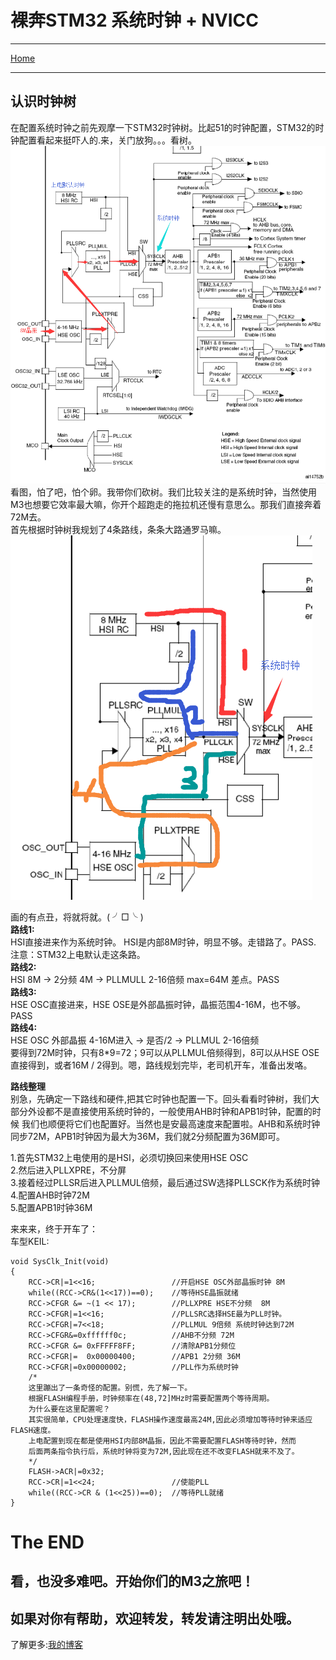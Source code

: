 # 裸奔STM32 系统时钟 + NVICC


******   
[Home](./README)  
******

## 认识时钟树  
在配置系统时钟之前先观摩一下STM32时钟树。比起51的时钟配置，STM32的时钟配置看起来挺吓人的.来，关门放狗。。。看树。 
![image](./img/sysclk1.png)  
看图，怕了吧，怕个卵。我带你们砍树。我们比较关注的是系统时钟，当然使用M3也想要它效率最大嘛，你开个超跑走的拖拉机还慢有意思么。那我们直接奔着72M去。  
首先根据时钟树我规划了4条路线，条条大路通罗马嘛。   
![image](./img/sysclk2.png)    

画的有点丑，将就将就。( ╯□╰ )   
**路线1:**  
HSI直接进来作为系统时钟。
HSI是内部8M时钟，明显不够。走错路了。PASS.   
注意：STM32上电默认走这条路。   
**路线2:**   
HSI 8M -> 2分频 4M -> PLLMULL 2-16倍频 max=64M   差点。PASS    
**路线3:**    
HSE OSC直接进来，HSE OSE是外部晶振时钟，晶振范围4-16M，也不够。   PASS   
**路线4:**     
HSE OSC 外部晶振 4-16M进入 -> 是否/2 -> PLLMUL 2-16倍频   
要得到72M时钟，只有8*9=72；9可以从PLLMUL倍频得到，8可以从HSE OSE直接得到，或者16M / 2得到。嗯，路线规划完毕，老司机开车，准备出发咯。

**路线整理**    
别急，先确定一下路线和硬件,把其它时钟也配置一下。回头看看时钟树，我们大部分外设都不是直接使用系统时钟的，一般使用AHB时钟和APB1时钟，配置的时候
我们也顺便将它们也配置好。当然也是安最高速度来配置啦。AHB和系统时钟同步72M，APB1时钟因为最大为36M，我们就2分频配置为36M即可。

1.首先STM32上电使用的是HSI，必须切换回来使用HSE OSC   
2.然后进入PLLXPRE，不分屏   
3.接着经过PLLSR后进入PLLMUL倍频，最后通过SW选择PLLSCK作为系统时钟    
4.配置AHB时钟72M    
5.配置APB1时钟36M    

来来来，终于开车了：    
车型KEIL:   

	void SysClk_Init(void)
	{
		RCC->CR|=1<<16;					//开启HSE OSC外部晶振时钟 8M
		while((RCC->CR&(1<<17))==0);	//等待HSE晶振就绪
		RCC->CFGR &= ~(1 << 17);		//PLLXPRE HSE不分频  8M
		RCC->CFGR|=1<<16;				//PLLSRC选择HSE最为PLL时钟。		
		RCC->CFGR|=7<<18;				//PLLMUL 9倍频 系统时钟达到72M
		RCC->CFGR&=0xffffff0c;			//AHB不分频 72M
		RCC->CFGR &= 0xFFFFF8FF;		//清除APB1分频位
		RCC->CFGR|=  0x00000400;		//APB1 2分频 36M
		RCC->CFGR|=0x00000002;			//PLL作为系统时钟
		/*
		这里蹦出了一条奇怪的配置。别慌，先了解一下。
		根据FLASH编程手册，时钟频率在(48,72]MHz时需要配置两个等待周期。
		为什么要在这里配置呢？
		其实很简单，CPU处理速度快，FLASH操作速度最高24M,因此必须增加等待时钟来适应FLASH速度。
		上电配置到现在都是使用HSI内部8M晶振，因此不需要配置FLASH等待时钟，然而
		后面两条指令执行后，系统时钟将变为72M,因此现在还不改变FLASH就来不及了。
		*/
		FLASH->ACR|=0x32;			
		RCC->CR|=1<<24;					//使能PLL
		while((RCC->CR & (1<<25))==0);	//等待PLL就绪
	}
	
	
# The END 

看，也没多难吧。开始你们的M3之旅吧！   
------    
如果对你有帮助，欢迎转发，转发请注明出处哦。     
------   
了解更多:[我的博客](https://skeyzero.github.io/)

	
	
	
	
